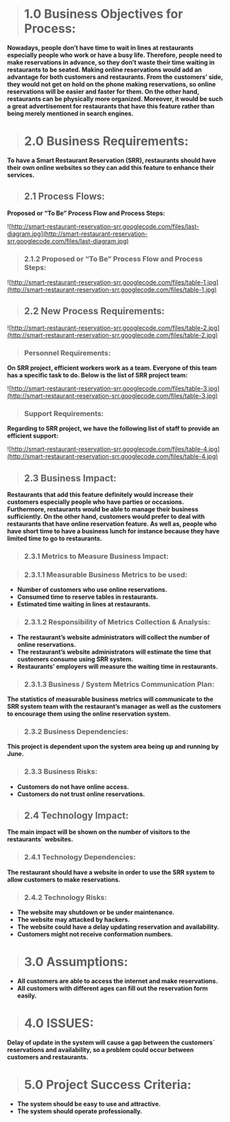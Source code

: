 > # 1.0 Business Objectives for Process: #

**Nowadays, people don’t have time to wait in lines at restaurants especially people who work or have a busy life. Therefore, people need to make reservations in advance, so they don’t waste their time waiting in restaurants to be seated. Making online reservations would add an advantage for both customers and restaurants. From the customers’ side, they would not get on hold on the phone making reservations, so online reservations will be easier and faster for them. On the other hand, restaurants can be physically more organized. Moreover, it would be such a great advertisement for restaurants that have this feature rather than being merely mentioned in search engines.**

> # 2.0 Business Requirements: #
**To have a Smart Restaurant Reservation (SRR), restaurants should have their own online websites so they can add this feature to enhance their services.**

> ## 2.1 Process Flows: ##
**Proposed or “To Be” Process Flow and Process Steps:**

![http://smart-restaurant-reservation-srr.googlecode.com/files/last-diagram.jpg](http://smart-restaurant-reservation-srr.googlecode.com/files/last-diagram.jpg)

> ### 2.1.2 Proposed or “To Be” Process Flow and Process Steps: ###

![http://smart-restaurant-reservation-srr.googlecode.com/files/table-1.jpg](http://smart-restaurant-reservation-srr.googlecode.com/files/table-1.jpg)

> ## 2.2 New Process Requirements: ##

![http://smart-restaurant-reservation-srr.googlecode.com/files/table-2.jpg](http://smart-restaurant-reservation-srr.googlecode.com/files/table-2.jpg)

> ### Personnel Requirements: ###

**On SRR project, efficient workers work as a team. Everyone of this team has a specific task to do. Below is the list of SRR project team:**

![http://smart-restaurant-reservation-srr.googlecode.com/files/table-3.jpg](http://smart-restaurant-reservation-srr.googlecode.com/files/table-3.jpg)

> ### Support Requirements: ###
**Regarding to SRR project, we have the following list of staff to provide an efficient support:**

![http://smart-restaurant-reservation-srr.googlecode.com/files/table-4.jpg](http://smart-restaurant-reservation-srr.googlecode.com/files/table-4.jpg)

> ## 2.3 Business Impact: ##

**Restaurants that add this feature definitely would increase their customers especially people who have parties or occasions. Furthermore, restaurants would be able to manage their business sufficiently. On the other hand, customers would prefer to deal with restaurants that have online reservation feature. As well as, people who have short time to have a business lunch for instance because they have limited time to go to restaurants.**

> ### 2.3.1 Metrics to Measure Business Impact: ###

> ### 2.3.1.1 Measurable Business Metrics to be used: ###

  * **Number of customers who use online reservations.**
  * **Consumed time to reserve tables in restaurants.**
  * **Estimated time waiting in lines at restaurants.**

> ### 2.3.1.2 Responsibility of Metrics Collection & Analysis: ###

  * **The restaurant’s website administrators will collect the number of online reservations.**
  * **The restaurant’s website administrators will estimate the time that customers consume using SRR system.**
  * **Restaurants’ employers will measure the waiting time in restaurants.**


> ### 2.3.1.3 Business / System Metrics Communication Plan: ###

**The statistics of measurable business metrics will communicate to the SRR system team with the restaurant’s manager as well as the customers to encourage them using the online reservation system.**

> ### 2.3.2 Business Dependencies: ###

**This project is dependent upon the system area being up and running by June.**

> ### 2.3.3 Business Risks: ###

  * **Customers do not have online access.**
  * **Customers do not trust online reservations.**

> ## 2.4 Technology Impact: ##

**The main impact will be shown on the number of visitors to the restaurants` websites.**


> ### 2.4.1 Technology Dependencies: ###

**The restaurant should have a website in order to use the SRR system to allow customers to make reservations.**


> ### 2.4.2 Technology Risks: ###

  * **The website may shutdown or be under maintenance.**
  * **The website may attacked by hackers.**
  * **The website could have a delay updating reservation and availability.**
  * **Customers might not receive conformation numbers.**


> # 3.0 Assumptions: #

  * **All customers are able to access the internet and make reservations.**
  * **All customers with different ages can fill out the reservation form easily.**


> # 4.0 ISSUES: #

**Delay of update in the system will cause a gap between the customers` reservations and availability, so a problem could occur between customers and restaurants.**

> # 5.0 Project Success Criteria: #

  * **The system should be easy to use and attractive.**
  * **The system should operate professionally.**

